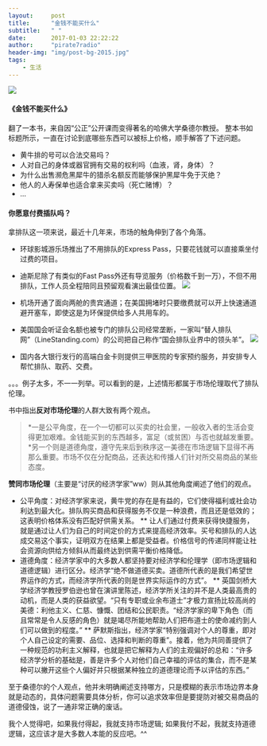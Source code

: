 ```yaml
---
layout:     post
title:      "金钱不能买什么"
subtitle:   " "
date:       2017-01-03 22:22:22
author:     "pirate7radio"
header-img: "img/post-bg-2015.jpg"
tags:
    - 生活
---
```


![](https://pirate7radio.github.io/home/master/_posts/_image/2128375399.jpeg)

#### 《金钱不能买什么》

翻了一本书，来自因“公正”公开课而变得著名的哈佛大学桑德尔教授。
整本书如标题所示，一直在讨论到底哪些东西可以被标上价格，顺手解答了下述问题。

* 黄牛排的号可以合法交易吗？
* 人对自己的身体或器官拥有交易的权利吗（血液，肾，身体）？
* 为什么出售濒危黑犀牛的猎杀名额反而能够保护黑犀牛免于灭绝？
* 他人的人寿保单也适合拿来买卖吗（死亡赌博）？
* ...

#### 你愿意付费插队吗？

拿排队这一项来说，最近十几年来，市场的触角伸到了各个角落。

* 环球影城游乐场推出了不用排队的Express Pass，只要花钱就可以直接乘坐付过费的项目。
* 迪斯尼除了有类似的Fast Pass外还有导览服务（价格数千到一万），不但不用排队，工作人员全程陪同且预留观看演出最佳位置。
![](https://pirate7radio.github.io/home/master/_posts/_image/screenshot-2.png)

* 机场开通了面向两舱的贵宾通道；在美国拥堵时只要缴费就可以开上快速通道避开塞车，即使这是为环保提供给多人共用车的。
* 美国国会听证会名额也被专门的排队公司经常垄断，一家叫“替人排队网”（LineStanding.com）的公司把自己称作“国会排队业界中的领头羊”。
![](https://pirate7radio.github.io/home/master/_posts/_image/screenshot.png)

* 国内各大银行发行的高端白金卡则提供三甲医院的专家预约服务，并安排专人帮忙排队、取药、交费。

。。。例子太多，不一一列举。可以看到的是，上述情形都属于市场伦理取代了排队伦理。

书中指出**反对市场伦理**的人群大致有两个观点。

> *一是公平角度，在一个一切都可以买卖的社会里，一般收入者的生活会变得更加艰难。金钱能买到的东西越多，富足（或贫困）与否也就越发重要。
> *另一个则是道德角度，遵守先来后到秩序这一美德在市场逻辑下显得不再那么重要。市场不仅在分配商品，还表达和传播人们针对所交易商品的某些态度。

**赞同市场伦理**（主要是“讨厌的经济学家”ww）则从其他角度阐述了他们的观点。

* 公平角度：对经济学家来说，黄牛党的存在是有益的，它们使得福利或社会功利达到最大化。排队购买商品和获得服务不仅是一种浪费，而且还是低效的；这表明价格体系没有匹配好供需关系。
    ** 让人们通过付费来获得快捷服务，就是通过让人们为自己的时间定价的方式来提高经济效率。买号和排队的人达成交易这个事实，证明双方在结果上都是受益者。价格信号的传递同样能让社会资源向供给方倾斜从而最终达到供需平衡价格降低。
* 道德角度：经济学家中的大多数人都坚持要对经济学和伦理学（即市场逻辑和道德逻辑）进行区分。经济学“绝不做道德买卖。道德所代表的是我们希望世界运作的方式，而经济学所代表的则是世界实际运作的方式”。
    ** 英国剑桥大学经济学教授罗伯逊也曾在演讲里陈述，经济学所关注的并不是人类最高贵的动机，而是人类的获益欲望。“只有专职或业余布道士”才极力宣扬比较高尚的美德：利他主义、仁慈、慷慨、团结和公民职责。“经济学家的卑下角色（而且常常是令人反感的角色）就是竭尽所能地帮助人们把布道士的使命减约到人们可以做到的程度。”
    ** 萨默斯指出，经济学家“特别强调对个人的尊重，即对个人自己设定的需要、品位、选择和判断的尊重”。接着，他为共同善提供了一种规范的功利主义解释，也就是把它解释为人们的主观偏好的总和：“许多经济学分析的基础是，善是许多个人对他们自己幸福的评估的集合，而不是某种可以撇开这些个人偏好并只根据某种独立的道德理论而予以评估的东西。”

至于桑德尔的个人观点，他并未明确阐述支持哪方，只是模糊的表示市场边界本身就是动态的，具体问题需要具体分析，你可以追求效率但是要提防对被交易商品的道德侵蚀，说了一通非常正确的废话。

我个人觉得吧，如果我付得起，我就支持市场逻辑; 如果我付不起，我就支持道德逻辑，这应该才是大多数人本能的反应吧。^^